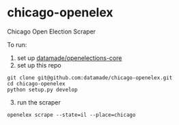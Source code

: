 # chicago-openelex
Chicago Open Election Scraper

To run:

1. set up [datamade/openelections-core](https://github.com/datamade/openelections-core/)
2. set up this repo
  ```
  git clone git@github.com:datamade/chicago-openelex.git
  cd chicago-openelex
  python setup.py develop
  ```

3. run the scraper
  ```
  openelex scrape --state=il --place=chicago
  ```
